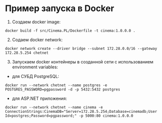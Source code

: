 # Пример запуска в Docker

1. Создаем docker image:
```
docker build -f src/Cinema.PL/Dockerfile -t cinema:1.0.0.0 .
```

2. Содаем docker network:
```
docker network create --driver bridge --subnet 172.28.0.0/16 --gateway 172.28.5.254 chetnet
```

3. Запускаем docker контейнеры в созданной сети с использованием environment variables:

- для СУБД PostgreSQL:
```
docker run --network chetnet --name postgres -e POSTGRES_PASSWORD=pgpassword -d -p 5432:5432 postgres
```

- для ASP.NET приложения:
```
docker run --network chetnet --name cinema -e ConnectionStrings:CinemaDB="Server=172.28.5.254;Database=cinemadb;User Id=postgres;Password=pgpassword;" -p 5000:80 cinema:1.0.0.0
```